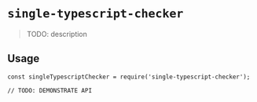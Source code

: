# `single-typescript-checker`

> TODO: description

## Usage

```
const singleTypescriptChecker = require('single-typescript-checker');

// TODO: DEMONSTRATE API
```
